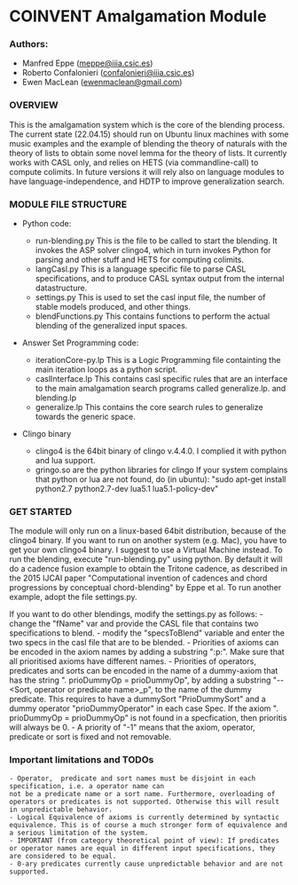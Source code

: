 COINVENT Amalgamation Module 									
=================================

### Authors:
- Manfred Eppe (meppe@iiia.csic.es)						 
- Roberto Confalonieri (confalonieri@iiia.csic.es)       
- Ewen MacLean (ewenmaclean@gmail.com)        			 


### OVERVIEW
This is the amalgamation system which is the core of the blending process. The current state (22.04.15) should run on Ubuntu linux machines with some music examples and the example of blending the theory of naturals with the theory of lists to obtain some novel lemma for the theory of lists. 
It currently works with CASL only, and relies on HETS (via commandline-call) to compute colimits. In future versions it will rely also on language modules to have language-independence, and HDTP to improve generalization search. 

### MODULE FILE STRUCTURE
- Python code:
	- run-blending.py 
		This is the file to be called to start the blending. It invokes the ASP solver clingo4, which in turn invokes Python for parsing and other stuff and HETS for computing colimits. 
	- langCasl.py 
		This is a language specific file to parse CASL specifications, and to produce CASL syntax output from the internal datastructure.
	- settings.py 
		This is used to set the casl input file, the number of stable models produced, and other things. 
	- blendFunctions.py
		This contains functions to perform the actual blending of the generalized input spaces. 

- Answer Set Programming code:
	- iterationCore-py.lp
		This is a Logic Programming file containting the main iteration loops as a python script. 
	- caslInterface.lp
		This contains casl specific rules that are an interface to the main amalgamation search programs called generalize.lp. and blending.lp
	- generalize.lp
		This contains the core search rules to generalize towards the generic space. 

- Clingo binary
	- clingo4 is the 64bit binary of clingo v.4.4.0. I complied it with python and lua support. 
	- gringo.so are the python libraries for clingo
	If your system complains that python or lua are not found, do (in ubuntu): "sudo apt-get install python2.7 python2.7-dev lua5.1 lua5.1-policy-dev"


### GET STARTED
The module will only run on a linux-based 64bit distribution, because of the clingo4 binary. If you want to run on another system (e.g. Mac), you have to get your own clingo4 binary. I suggest to use a Virtual Machine instead.
To run the blending, execute "run-blending.py" using python. By default it will do a cadence fusion example to obtain the Tritone cadence, as described in the 2015 IJCAI paper "Computational invention of cadences and chord progressions by conceptual chord-blending" by Eppe et al.  To run another example, adopt the file settings.py.

If you want to do other blendings, modify the settings.py as follows:
	- change the "fName" var and provide the CASL file that contains two specifications to blend.
	- modify the "specsToBlend" variable and enter the two specs in the casl file that are to be blended. 
	- Priorities of axioms can be encoded in the axiom names by adding a substring ":p:<number>". Make sure that all prioritised axioms have different names.
	- Priorities of operators, predicates and sorts can be encoded in the name of a dummy-axiom that has the string ". prioDummyOp = prioDummyOp", by adding a substring "--<Sort, operator or predicate name>_p<number>", to the name of the dummy predicate. This requires to have a dummySort "PrioDummySort" and a dummy operator "prioDummyOperator" in each case Spec. If the axiom ". prioDummyOp = prioDummyOp" is not found in a specfication, then prioritis will always be 0.
	- A priority of "-1" means that the axiom, operator, predicate or sort is fixed and not removable. 
	

### Important limitations and TODOs 
	- Operator,  predicate and sort names must be disjoint in each specification, i.e. a operator name can 
	not be a predicate name or a sort name. Furthermore, overloading of operators or predicates is not supported. Otherwise this will result in unpredictable behavior.
	- Logical Equivalence of axioms is currently determined by syntactic equivalence. This is of course a much stronger form of equivalence and a serious limitation of the system.
	- IMPORTANT (from category theoretical point of view): If predicates or operator names are equal in different input specifications, they are considered to be equal. 
	- 0-ary predicates currently cause unpredictable behavior and are not supported.


